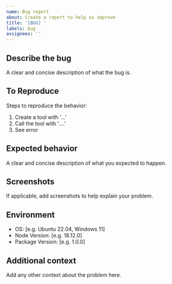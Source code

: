 ```yaml
---
name: Bug report
about: Create a report to help us improve
title: '[BUG] '
labels: bug
assignees: ''
---
```


## Describe the bug

A clear and concise description of what the bug is.

## To Reproduce

Steps to reproduce the behavior:

1. Create a tool with '...'
2. Call the tool with '....'
3. See error

## Expected behavior

A clear and concise description of what you expected to happen.

## Screenshots

If applicable, add screenshots to help explain your problem.

## Environment

- OS: [e.g. Ubuntu 22.04, Windows 11]
- Node Version: [e.g. 18.12.0]
- Package Version: [e.g. 1.0.0]

## Additional context

Add any other context about the problem here.
